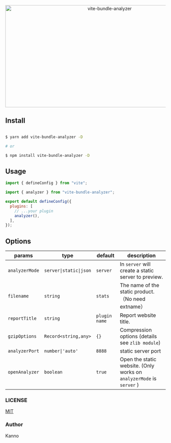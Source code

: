 <p align="center">
<img src="https://socialify.git.ci/nonzzz/vite-bundle-analyzer/image?description=1&language=1&logo=https%3A%2F%2Fcamo.githubusercontent.com%2F61e102d7c605ff91efedb9d7e47c1c4a07cef59d3e1da202fd74f4772122ca4e%2F68747470733a2f2f766974656a732e6465762f6c6f676f2e737667&name=1&pattern=Circuit%20Board&theme=Auto" alt="vite-bundle-analyzer" width="640" height="320" />
<p>

## Install

```bash

$ yarn add vite-bundle-analyzer -D

# or

$ npm install vite-bundle-analyzer -D

```

## Usage

```js
import { defineConfig } from "vite";

import { analyzer } from "vite-bundle-analyzer";

export default defineConfig({
  plugins: [
    // ...your plugin
    analyzer(),
  ],
});
```

## Options

| params         | type                   | default       | description                                                          |
| -------------- | ---------------------- | ------------- | -------------------------------------------------------------------- |
| `analyzerMode` | `server\|static\|json` | `server`      | In `server` will create a static server to preview.                  |
| `filename`     | `string`               | `stats`       | The name of the static product.（No need extname）                   |
| `reportTitle`  | `string`               | `plugin name` | Report website title.                                                |
| `gzipOptions`  | `Record<string,any>`   | `{}`          | Compression options (details see `zlib module`)                      |
| `analyzerPort` | `number\|'auto'`       | `8888`        | static server port                                                   |
| `openAnalyzer` | `boolean`              | `true`        | Open the static website. (Only works on `analyzerMode` is `server` ) |

### LICENSE

[MIT](./LICENSE)

### Author

Kanno
